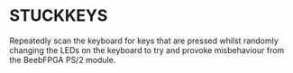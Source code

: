 STUCKKEYS
=======

Repeatedly scan the keyboard for keys that are pressed whilst randomly changing
the LEDs on the keyboard to try and provoke misbehaviour from the BeebFPGA 
PS/2 module.

